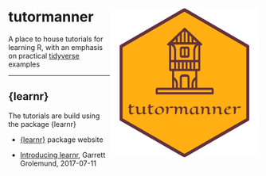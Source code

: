 tutormanner <img src="hex_sticker/tutormanner_hex.png" align="right" width="300"/>
==========================================================

A place to house tutorials for learning R, with an emphasis on practical [tidyverse](https://www.tidyverse.org/) examples


***

## {learnr}

The tutorials are build using the package {learnr}

* [{learnr}](https://rstudio.github.io/learnr/) package website

* [Introducing learnr](https://blog.rstudio.com/2017/07/11/introducing-learnr/), Garrett Grolemund, 2017-07-11


